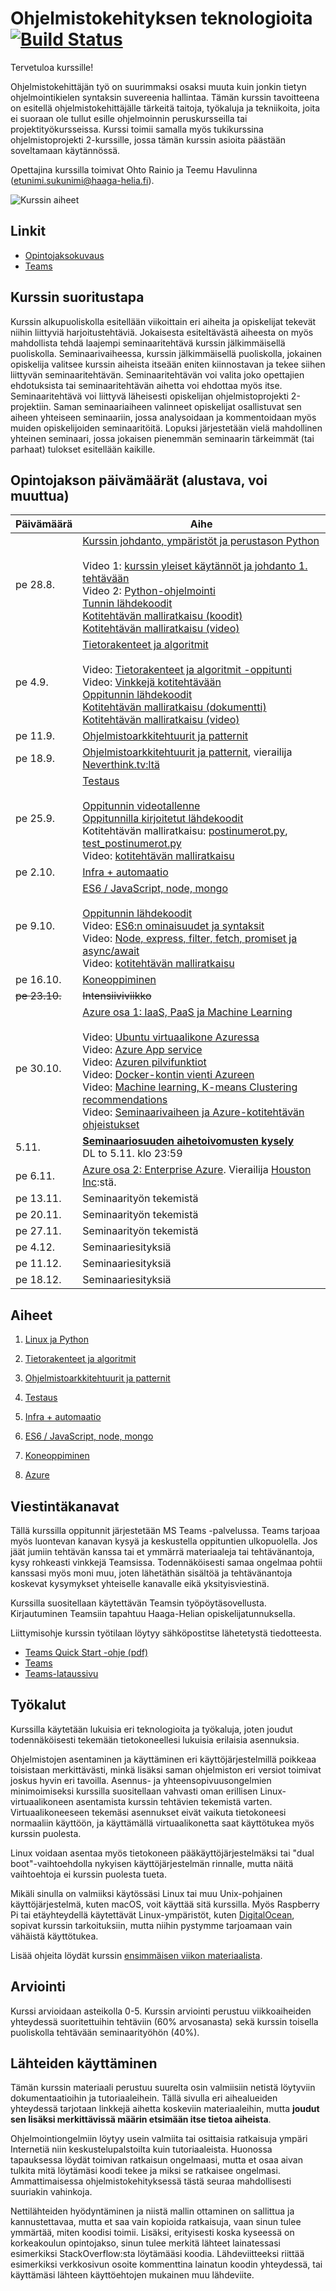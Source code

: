 # Ohjelmistokehityksen teknologioita [![Build Status](https://travis-ci.org/haagahelia/swd4tn023.svg?branch=master)](https://travis-ci.org/haagahelia/swd4tn023)

Tervetuloa kurssille!

Ohjelmistokehittäjän työ on suurimmaksi osaksi muuta kuin jonkin tietyn ohjelmointikielen syntaksin suvereenia hallintaa. Tämän kurssin tavoitteena on esitellä ohjelmistokehittäjälle tärkeitä taitoja, työkaluja ja tekniikoita, joita ei suoraan ole tullut esille ohjelmoinnin peruskursseilla tai projektityökursseissa. Kurssi toimii samalla myös tukikurssina ohjelmistoprojekti 2-kurssille, jossa tämän kurssin asioita päästään soveltamaan käytännössä.

Opettajina kurssilla toimivat Ohto Rainio ja Teemu Havulinna (etunimi.sukunimi@haaga-helia.fi).

![Kurssin aiheet](img/kurssin_aiheet.png)

## Linkit

* [Opintojaksokuvaus](https://opinto-opas.haaga-helia.fi/course_unit/SWD4TN023)
* [Teams](https://teams.microsoft.com/)

## Kurssin suoritustapa
Kurssin alkupuoliskolla esitellään viikoittain eri aiheita ja opiskelijat tekevät niihin liittyviä harjoitustehtäviä. Jokaisesta esiteltävästä aiheesta on myös mahdollista tehdä laajempi seminaaritehtävä kurssin jälkimmäisellä puoliskolla. Seminaarivaiheessa, kurssin jälkimmäisellä puoliskolla, jokainen opiskelija valitsee kurssin aiheista itseään eniten kiinnostavan ja tekee siihen liittyvän seminaaritehtävän. Seminaaritehtävän voi valita joko opettajien ehdotuksista tai seminaaritehtävän aihetta voi ehdottaa myös itse. Seminaaritehtävä voi liittyvä läheisesti opiskelijan ohjelmistoprojekti 2-projektiin. Saman seminaariaiheen valinneet opiskelijat osallistuvat sen aiheen yhteiseen seminaariin, jossa analysoidaan ja kommentoidaan myös muiden opiskelijoiden seminaaritöitä. Lopuksi järjestetään vielä mahdollinen yhteinen seminaari, jossa jokaisen pienemmän seminaarin tärkeimmät (tai parhaat) tulokset esitellään kaikille.

## Opintojakson päivämäärät (alustava, voi muuttua)

<table>
<thead><tr><th>Päivämäärä</th><th>Aihe</th></tr></thead><tbody>
 <tr><td>pe 28.8.</td><td>
 <a href="00_linux_ja_python">Kurssin johdanto, ympäristöt ja perustason Python</a><br />
<br />
Video 1: <a href="https://web.microsoftstream.com/video/3984ea5c-7782-484c-af51-ce6d50b049ad">kurssin yleiset käytännöt ja johdanto 1. tehtävään</a><br />
Video 2: <a href="https://web.microsoftstream.com/video/bff8f1a1-025d-4c13-8287-7721032be43c">Python-ohjelmointi</a><br />
<a href="00_linux_ja_python/src/">Tunnin lähdekoodit</a>
<br />
<a href="00_linux_ja_python/malliratkaisu.md">Kotitehtävän malliratkaisu (koodit)</a><br />
<a href="https://web.microsoftstream.com/video/a6035f13-dc74-4942-8880-fedfae4d6d7f">Kotitehtävän malliratkaisu (video)</a><br />
 </td></tr>
 <tr><td>pe 4.9.</td><td>
 <a href="01_tietorakenteet_ja_algoritmit">Tietorakenteet ja algoritmit</a><br />
 <br />
 Video: <a href="https://web.microsoftstream.com/video/554e5274-ec08-404c-81d5-e21c91eade59">Tietorakenteet ja algoritmit -oppitunti</a><br />
 Video: <a href="https://web.microsoftstream.com/video/a9ab87c2-7442-4769-99a0-c1800056513c">Vinkkejä kotitehtävään</a><br />
 <a href="01_tietorakenteet_ja_algoritmit/src/">Oppitunnin lähdekoodit</a><br />
 <a href="01_tietorakenteet_ja_algoritmit/malliratkaisu.md">Kotitehtävän malliratkaisu (dokumentti)</a><br />
 <a href="https://web.microsoftstream.com/video/aac1ced4-5a82-43d7-b7cd-40604760ffc4">Kotitehtävän malliratkaisu (video)</a>
 </td></tr>
 <tr><td>pe 11.9.</td><td> <a href="02_ohjelmistoarkkitehtuurit_ja_patternit">Ohjelmistoarkkitehtuurit ja patternit</a></td></tr>
 <tr><td>pe 18.9.</td><td><a href="02_ohjelmistoarkkitehtuurit_ja_patternit">Ohjelmistoarkkitehtuurit ja patternit</a>, vierailija <a href="https://neverthink.tv/">Neverthink.tv:ltä</a></td></tr>
 <tr><td>pe 25.9.</td><td><a href="03_testaus">Testaus</a><br /><br />
 <a href="https://web.microsoftstream.com/video/87a443b6-5e2e-4d1f-a8c7-71b9b4d10697">Oppitunnin videotallenne</a><br />
<a href="03_testaus/src">Oppitunnilla kirjoitetut lähdekoodit</a><br />
Kotitehtävän malliratkaisu: <a href="https://raw.githubusercontent.com/haagahelia/swd4tn023/testaus-malliratkaisu/03_testaus/src/postinumerot.py">postinumerot.py</a>, <a href="https://raw.githubusercontent.com/haagahelia/swd4tn023/testaus-malliratkaisu/03_testaus/src/test_postinumerot.py">test_postinumerot.py</a><br />
Video: <a href="https://web.microsoftstream.com/video/f3903449-9188-47ca-8cc6-7c1b92ef38d9">kotitehtävän malliratkaisu</a>
 </td></tr>
 <tr><td>pe 2.10.</td><td><a href="04_infra_ja_automaatio">Infra + automaatio</a></td></tr>
 <tr><td>pe 9.10.</td><td><a href="05_es6_node_mongo">ES6 / JavaScript, node, mongo</a><br/><br/>
 <a href="05_es6_node_mongo/src/">Oppitunnin lähdekoodit</a><br/>
 Video: <a href="https://web.microsoftstream.com/video/39d4bf67-7258-4d9c-9e21-b6a74ceadcde">ES6:n ominaisuudet ja syntaksit</a><br />
 Video: <a href="https://web.microsoftstream.com/video/247c0aba-772c-4331-833c-c1ec217e0f60">Node, express, filter, fetch, promiset ja async/await</a><br />
 Video: <a href="https://web.microsoftstream.com/video/9e82d743-a4cd-4890-9fa6-d31bcfff6113">kotitehtävän malliratkaisu</a>
 </td></tr>
 <tr><td>pe 16.10.</td>
 <td><a href="06_koneoppiminen">Koneoppiminen</a>
 </td></tr>
 <tr><td><del>pe 23.10.</del></td><td><del>Intensiiviviikko</del></td></tr>
 <tr><td>pe 30.10.</td><td><a href="07_azure">Azure osa 1: IaaS, PaaS ja Machine Learning</a><br /><br /> 
 Video: <a href="https://web.microsoftstream.com/video/8eb8e43c-3972-4f73-bd75-d5269e45c82e">Ubuntu virtuaalikone Azuressa</a><br />
 Video: <a href="https://web.microsoftstream.com/video/615a4f88-4a10-4b39-9ef5-f5f60c4a4c1b">Azure App service</a><br />
 Video: <a href="https://web.microsoftstream.com/video/04c8b7c5-e431-41de-8175-41c631863a0a">Azuren pilvifunktiot</a><br />
 Video: <a href="https://web.microsoftstream.com/video/d1521324-2c3d-4a45-9c5e-4c5caecda274">Docker-kontin vienti Azureen</a><br />
 Video: <a href="https://web.microsoftstream.com/video/e77d5ea8-b102-4c6d-a703-0e22c6acf3dd">Machine learning, K-means Clustering recommendations</a><br />
 Video: <a href="https://web.microsoftstream.com/video/0cc82202-9ab1-432a-88eb-8b8da7459643">Seminaarivaiheen ja Azure-kotitehtävän ohjeistukset</a><br />
 </a></td></tr>
 <tr><td>5.11.</td><td><a href="https://forms.office.com/Pages/ResponsePage.aspx?id=g5TjqSHdJUy4SCpiXP95ORrLeKhLuPhKtw0RiuNyUb5UQlRGUUdHSFI2ME1CRlBZRU9SOFYyNTc0VC4u"><strong>Seminaariosuuden aihetoivomusten kysely</strong></a><br />
 DL to 5.11. klo 23:59
 </td></tr>
 <tr><td>pe 6.11.</td><td><a href="07_azure">Azure osa 2: Enterprise Azure</a>. Vierailija <a href="https://houston-inc.com/">Houston Inc</a>:stä. 
 </td></tr>
 <tr><td>pe 13.11.</td><td>Seminaarityön tekemistä</td></tr>
 <tr><td>pe 20.11.</td><td>Seminaarityön tekemistä</td></tr>
 <tr><td>pe 27.11.</td><td>Seminaarityön tekemistä</td></tr>
 <tr><td>pe 4.12.</td><td>Seminaariesityksiä</td></tr>
 <tr><td>pe 11.12.</td><td>Seminaariesityksiä</td></tr>
 <tr><td>pe 18.12.</td><td>Seminaariesityksiä</td></tr>
</tbody></table>

## Aiheet

1. [Linux ja Python](00_linux_ja_python)

1. [Tietorakenteet ja algoritmit](01_tietorakenteet_ja_algoritmit)

1. [Ohjelmistoarkkitehtuurit ja patternit](02_ohjelmistoarkkitehtuurit_ja_patternit)

1. [Testaus](03_testaus)

1. [Infra + automaatio](04_infra_ja_automaatio)

1. [ES6 / JavaScript, node, mongo](05_es6_node_mongo)

1. [Koneoppiminen](06_koneoppiminen)

1. [Azure](07_azure)

## Viestintäkanavat

Tällä kurssilla oppitunnit järjestetään MS Teams -palvelussa. Teams tarjoaa myös luontevan kanavan kysyä ja keskustella oppituntien ulkopuolella. Jos jäät jumiin tehtävän kanssa tai et ymmärrä materiaaleja tai tehtävänantoja, kysy rohkeasti vinkkejä Teamsissa. Todennäköisesti samaa ongelmaa pohtii kanssasi myös moni muu, joten lähetäthän sisältöä ja tehtävänantoja koskevat kysymykset yhteiselle kanavalle eikä yksityisviestinä.

Kurssilla suositellaan käytettävän Teamsin työpöytäsovellusta. Kirjautuminen Teamsiin tapahtuu Haaga-Helian opiskelijatunnuksella.

Liittymisohje kurssin työtilaan löytyy sähköpostitse lähetetystä tiedotteesta.

* [Teams Quick Start -ohje (pdf)](https://download.microsoft.com/download/D/9/F/D9FE8B9E-22F5-47BF-A1AB-09539C41FCD0/Teams%20QS.pdf)
* [Teams](https://teams.microsoft.com/)
* [Teams-lataussivu](https://teams.microsoft.com/downloads)

## Työkalut

Kurssilla käytetään lukuisia eri teknologioita ja työkaluja, joten joudut todennäköisesti tekemään tietokoneellesi lukuisia erilaisia asennuksia. 

Ohjelmistojen asentaminen ja käyttäminen eri käyttöjärjestelmillä poikkeaa toisistaan merkittävästi, minkä lisäksi saman ohjelmiston eri versiot toimivat joskus hyvin eri tavoilla. Asennus- ja yhteensopivuusongelmien minimoimiseksi kurssilla suositellaan vahvasti oman erillisen Linux-virtuaalikoneen asentamista kurssin tehtävien tekemistä varten. Virtuaalikoneeseen tekemäsi asennukset eivät vaikuta tietokoneesi normaaliin käyttöön, ja käyttämällä virtuaalikonetta saat käyttötukea myös kurssin puolesta. 

Linux voidaan asentaa myös tietokoneen pääkäyttöjärjestelmäksi tai "dual boot"-vaihtoehdolla nykyisen käyttöjärjestelmän rinnalle, mutta näitä vaihtoehtoja ei kurssin puolesta tueta.

Mikäli sinulla on valmiiksi käytössäsi Linux tai muu Unix-pohjainen käyttöjärjestelmä, kuten macOS, voit käyttää sitä kurssilla. Myös Raspberry Pi tai etäyhteydellä käytettävät Linux-ympäristöt, kuten [DigitalOcean](https://www.digitalocean.com/github-students/), sopivat kurssin tarkoituksiin, mutta  niihin pystymme tarjoamaan vain vähäistä käyttötukea.

Lisää ohjeita löydät kurssin [ensimmäisen viikon materiaalista](00_linux_ja_python).

## Arviointi

Kurssi arvioidaan asteikolla 0-5. Kurssin arviointi perustuu viikkoaiheiden yhteydessä suoritettuihin tehtäviin (60% arvosanasta) sekä kurssin toisella puoliskolla tehtävään seminaarityöhön (40%).

## Lähteiden käyttäminen

Tämän kurssin materiaali perustuu suurelta osin valmiisiin netistä löytyviin dokumentaatioihin ja tutoriaaleihein. Tällä sivulla eri aihealueiden yhteydessä tarjotaan linkkejä aihetta koskeviin materiaaleihin, mutta **joudut sen lisäksi merkittävissä määrin etsimään itse tietoa aiheista**.

Ohjelmointiongelmiin löytyy usein valmiita tai osittaisia ratkaisuja ympäri Internetiä niin keskustelupalstoilta kuin tutoriaaleista. Huonossa tapauksessa löydät toimivan ratkaisun ongelmaasi, mutta et osaa aivan tulkita mitä löytämäsi koodi tekee ja miksi se ratkaisee ongelmasi. Ammattimaisessa ohjelmistokehityksessä tästä seuraa mahdollisesti suuriakin vahinkoja.

Nettilähteiden hyödyntäminen ja niistä mallin ottaminen on sallittua ja kannustettavaa, mutta et saa vain kopioida ratkaisuja, vaan sinun tulee ymmärtää, miten koodisi toimii. Lisäksi, erityisesti koska kyseessä on korkeakoulun opintojakso, sinun tulee merkitä lähteet lainatessasi esimerkiksi StackOverflow:sta löytämääsi koodia. Lähdeviitteeksi riittää esimerkiksi verkkosivun osoite kommenttina lainatun koodin yhteydessä, tai käyttämäsi lähteen käyttöehtojen mukainen muu lähdeviite.
